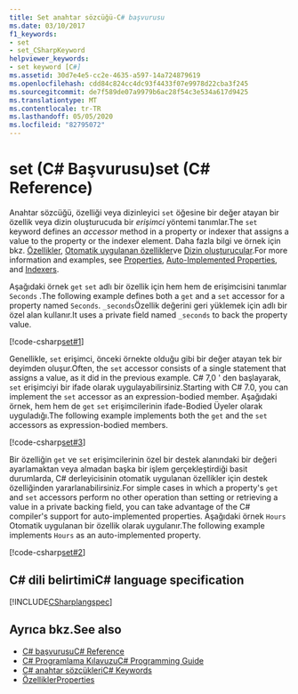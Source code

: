 ```yaml
---
title: Set anahtar sözcüğü-C# başvurusu
ms.date: 03/10/2017
f1_keywords:
- set
- set_CSharpKeyword
helpviewer_keywords:
- set keyword [C#]
ms.assetid: 30d7e4e5-cc2e-4635-a597-14a724879619
ms.openlocfilehash: cdd84c824cc4dc93f4433f07e9978d22cba3f245
ms.sourcegitcommit: de7f589de07a9979b6ac28f54c3e534a617d9425
ms.translationtype: MT
ms.contentlocale: tr-TR
ms.lasthandoff: 05/05/2020
ms.locfileid: "82795072"
---
```

# <a name="set-c-reference"></a><span data-ttu-id="1cb02-102">set (C# Başvurusu)</span><span class="sxs-lookup"><span data-stu-id="1cb02-102">set (C# Reference)</span></span>

<span data-ttu-id="1cb02-103">Anahtar sözcüğü, özelliği veya dizinleyici `set` öğesine bir değer atayan bir özellik veya dizin oluşturucuda bir *erişimci* yöntemi tanımlar.</span><span class="sxs-lookup"><span data-stu-id="1cb02-103">The `set` keyword defines an *accessor* method in a property or indexer that assigns a value to the property or the indexer element.</span></span> <span data-ttu-id="1cb02-104">Daha fazla bilgi ve örnek için bkz. [Özellikler](../../programming-guide/classes-and-structs/properties.md), [Otomatik uygulanan özellikler](../../programming-guide/classes-and-structs/auto-implemented-properties.md)ve [Dizin oluşturucular](../../programming-guide/indexers/index.md).</span><span class="sxs-lookup"><span data-stu-id="1cb02-104">For more information and examples, see [Properties](../../programming-guide/classes-and-structs/properties.md), [Auto-Implemented Properties](../../programming-guide/classes-and-structs/auto-implemented-properties.md), and [Indexers](../../programming-guide/indexers/index.md).</span></span>

<span data-ttu-id="1cb02-105">Aşağıdaki örnek `get` `set` adlı bir özellik için hem hem de erişimcisini tanımlar `Seconds` .</span><span class="sxs-lookup"><span data-stu-id="1cb02-105">The following example defines both a `get` and a `set` accessor for a property named `Seconds`.</span></span> <span data-ttu-id="1cb02-106">`_seconds`Özellik değerini geri yüklemek için adlı bir özel alan kullanır.</span><span class="sxs-lookup"><span data-stu-id="1cb02-106">It uses a private field named `_seconds` to back the property value.</span></span>

[!code-csharp[set#1](~/samples/snippets/csharp/language-reference/keywords/get/get-1.cs)]

<span data-ttu-id="1cb02-107">Genellikle, `set` erişimci, önceki örnekte olduğu gibi bir değer atayan tek bir deyimden oluşur.</span><span class="sxs-lookup"><span data-stu-id="1cb02-107">Often, the `set` accessor consists of a single statement that assigns a value, as it did in the previous example.</span></span> <span data-ttu-id="1cb02-108">C# 7,0 ' den başlayarak, `set` erişimciyi bir ifade olarak uygulayabilirsiniz.</span><span class="sxs-lookup"><span data-stu-id="1cb02-108">Starting with C# 7.0, you can implement the `set` accessor as an expression-bodied member.</span></span> <span data-ttu-id="1cb02-109">Aşağıdaki örnek, hem hem de `get` `set` erişimcilerinin ifade-Bodied Üyeler olarak uyguladığı.</span><span class="sxs-lookup"><span data-stu-id="1cb02-109">The following example implements both the `get` and the `set` accessors as expression-bodied members.</span></span>

[!code-csharp[set#3](~/samples/snippets/csharp/language-reference/keywords/get/get-3.cs)]
  
<span data-ttu-id="1cb02-110">Bir özelliğin `get` ve `set` erişimcilerinin özel bir destek alanındaki bir değeri ayarlamaktan veya almadan başka bir işlem gerçekleştirdiği basit durumlarda, C# derleyicisinin otomatik uygulanan özellikler için destek özelliğinden yararlanabilirsiniz.</span><span class="sxs-lookup"><span data-stu-id="1cb02-110">For simple cases in which a property's `get` and `set` accessors perform no other operation than setting or retrieving a value in a private backing field, you can take advantage of the C# compiler's support for auto-implemented properties.</span></span> <span data-ttu-id="1cb02-111">Aşağıdaki örnek `Hours` Otomatik uygulanan bir özellik olarak uygulanır.</span><span class="sxs-lookup"><span data-stu-id="1cb02-111">The following example implements `Hours` as an auto-implemented property.</span></span>

[!code-csharp[set#2](~/samples/snippets/csharp/language-reference/keywords/get/get-2.cs)]
  
## <a name="c-language-specification"></a><span data-ttu-id="1cb02-112">C# dili belirtimi</span><span class="sxs-lookup"><span data-stu-id="1cb02-112">C# language specification</span></span>

[!INCLUDE[CSharplangspec](~/includes/csharplangspec-md.md)]

## <a name="see-also"></a><span data-ttu-id="1cb02-113">Ayrıca bkz.</span><span class="sxs-lookup"><span data-stu-id="1cb02-113">See also</span></span>

- [<span data-ttu-id="1cb02-114">C# başvurusu</span><span class="sxs-lookup"><span data-stu-id="1cb02-114">C# Reference</span></span>](../index.md)
- [<span data-ttu-id="1cb02-115">C# Programlama Kılavuzu</span><span class="sxs-lookup"><span data-stu-id="1cb02-115">C# Programming Guide</span></span>](../../programming-guide/index.md)
- [<span data-ttu-id="1cb02-116">C# anahtar sözcükleri</span><span class="sxs-lookup"><span data-stu-id="1cb02-116">C# Keywords</span></span>](index.md)
- [<span data-ttu-id="1cb02-117">Özellikler</span><span class="sxs-lookup"><span data-stu-id="1cb02-117">Properties</span></span>](../../programming-guide/classes-and-structs/properties.md)
